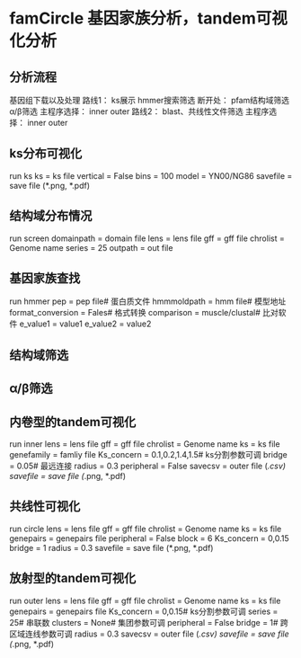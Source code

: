 # famCircle 基因家族分析，tandem可视化分析

## 分析流程

基因组下载以及处理
	路线1：
		ks展示
		hmmer搜索筛选
			断开处：
				pfam结构域筛选
				α/β筛选
		主程序选择：
			inner
			outer
	路线2：
		blast、共线性文件筛选
		主程序选择：
			inner
			outer

## ks分布可视化
run ks
ks = ks file
vertical = False
bins = 100
model = YN00/NG86
savefile = save file (*.png, *.pdf)

## 结构域分布情况
run screen
domainpath = domain file
lens = lens file
gff = gff file
chrolist = Genome name
series = 25
outpath = out file

## 基因家族查找
run hmmer 
pep = pep file# 蛋白质文件
hmmmoldpath = hmm file# 模型地址
format_conversion = Fales# 格式转换
comparison = muscle/clustal# 比对软件
e_value1 = value1
e_value2 = value2

## 结构域筛选

## α/β筛选

## 内卷型的tandem可视化
run inner
lens = lens file
gff = gff file
chrolist = Genome name
ks = ks file
genefamily = famliy file
Ks_concern = 0.1,0.2,1.4,1.5# ks分割参数可调
bridge = 0.05# 最远连接
radius = 0.3
peripheral = False
savecsv = outer file (*.csv)
savefile = save file (*.png, *.pdf)

## 共线性可视化
run circle
lens = lens file
gff = gff file
chrolist = Genome name
ks = ks file
genepairs = genepairs file
peripheral = False
block = 6
Ks_concern = 0,0.15
bridge = 1
radius = 0.3
savefile = save file (*.png, *.pdf)

## 放射型的tandem可视化
run outer
lens = lens file
gff = gff file
chrolist = Genome name
ks = ks file
genepairs = genepairs file
Ks_concern = 0,0.15# ks分割参数可调
series = 25# 串联数
clusters = None# 集团参数可调
peripheral = False
bridge = 1# 跨区域连线参数可调
radius = 0.3
savecsv = outer file (*.csv)
savefile = save file (*.png, *.pdf)
